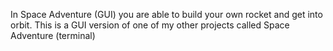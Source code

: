In Space Adventure (GUI) you are able to build your
own rocket and get into orbit. This is a GUI version
of one of my other projects called Space Adventure (terminal)
